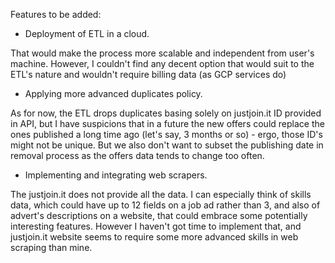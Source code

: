 Features to be added:
- Deployment of ETL in a cloud.

That would make the process more scalable and independent from user's machine. However, I couldn't find any decent option that would suit to the ETL's nature and
wouldn't require billing data (as GCP services do)
- Applying more advanced duplicates policy.

As for now, the ETL drops duplicates basing solely on justjoin.it ID provided in API, but I have suspicions that in a future the new offers could replace the ones
published a long time ago (let's say, 3 months or so) - ergo, those ID's might not be unique. But we also don't want to subset the publishing date in removal process
as the offers data tends to change too often.
- Implementing and integrating web scrapers.

The justjoin.it does not provide all the data. I can especially think of skills data, which could have up to 12 fields on a job ad rather than 3, and also of advert's
descriptions on a website, that could embrace some potentially interesting features. However I haven't got time to implement that, and justjoin.it website seems to require some more advanced skills in web scraping than mine.
